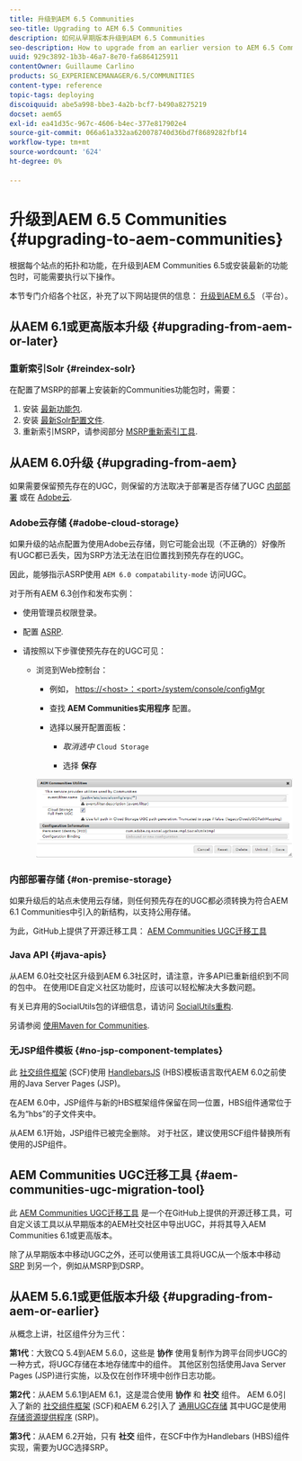 ```yaml
---
title: 升级到AEM 6.5 Communities
seo-title: Upgrading to AEM 6.5 Communities
description: 如何从早期版本升级到AEM 6.5 Communities
seo-description: How to upgrade from an earlier version to AEM 6.5 Communities
uuid: 929c3892-1b3b-46a7-8e70-fa6864125911
contentOwner: Guillaume Carlino
products: SG_EXPERIENCEMANAGER/6.5/COMMUNITIES
content-type: reference
topic-tags: deploying
discoiquuid: abe5a998-bbe3-4a2b-bcf7-b490a8275219
docset: aem65
exl-id: ea41d35c-967c-4606-b4ec-377e817902e4
source-git-commit: 066a61a332aa620078740d36bd7f8689282fbf14
workflow-type: tm+mt
source-wordcount: '624'
ht-degree: 0%

---
```


# 升级到AEM 6.5 Communities {#upgrading-to-aem-communities}

根据每个站点的拓扑和功能，在升级到AEM Communities 6.5或安装最新的功能包时，可能需要执行以下操作。

本节专门介绍各个社区，补充了以下网站提供的信息： [升级到AEM 6.5](/help/sites-deploying/upgrade.md) （平台）。

## 从AEM 6.1或更高版本升级 {#upgrading-from-aem-or-later}

### 重新索引Solr {#reindex-solr}

在配置了MSRP的部署上安装新的Communities功能包时，需要：

1. 安装 [最新功能包](/help/communities/deploy-communities.md#latestfeaturepack).
1. 安装 [最新Solr配置文件](/help/communities/msrp.md#upgrading).
1. 重新索引MSRP，请参阅部分 [MSRP重新索引工具](/help/communities/msrp.md#msrp-reindex-tool).

## 从AEM 6.0升级 {#upgrading-from-aem}

如果需要保留预先存在的UGC，则保留的方法取决于部署是否存储了UGC [内部部署](#on-premise-storage) 或在 [Adobe云](#adobe-cloud-storage).

### Adobe云存储 {#adobe-cloud-storage}

如果升级的站点配置为使用Adobe云存储，则它可能会出现（不正确的）好像所有UGC都已丢失，因为SRP方法无法在旧位置找到预先存在的UGC。

因此，能够指示ASRP使用 `AEM 6.0 compatability-mode` 访问UGC。

对于所有AEM 6.3创作和发布实例：

* 使用管理员权限登录。
* 配置 [ASRP](/help/communities/asrp.md).
* 请按照以下步骤使预先存在的UGC可见：

   * 浏览到Web控制台：

      * 例如， [https://&lt;host>：&lt;port>/system/console/configMgr](https://localhost:4502/system/console/configMgr)

      * 查找 **AEM Communities实用程序** 配置。
      * 选择以展开配置面板：

         * *取消选中* `Cloud Storage`

         * 选择 **保存**

      ![实用工具](assets/utilities.png)


### 内部部署存储 {#on-premise-storage}

如果升级后的站点未使用云存储，则任何预先存在的UGC都必须转换为符合AEM 6.1 Communities中引入的新结构，以支持公用存储。

为此，GitHub上提供了开源迁移工具：
[AEM Communities UGC迁移工具](https://github.com/Adobe-Marketing-Cloud/communities-ugc-migration)

### Java API {#java-apis}

从AEM 6.0社交社区升级到AEM 6.3社区时，请注意，许多API已重新组织到不同的包中。 在使用IDE自定义社区功能时，应该可以轻松解决大多数问题。

有关已弃用的SocialUtils包的详细信息，请访问 [SocialUtils重构](/help/communities/socialutils.md).

另请参阅 [使用Maven for Communities](/help/communities/maven.md).

### 无JSP组件模板 {#no-jsp-component-templates}

此 [社交组件框架](/help/communities/scf.md) (SCF)使用 [HandlebarsJS](https://handlebarsjs.com/) (HBS)模板语言取代AEM 6.0之前使用的Java Server Pages (JSP)。

在AEM 6.0中，JSP组件与新的HBS框架组件保留在同一位置，HBS组件通常位于名为“hbs”的子文件夹中。

从AEM 6.1开始，JSP组件已被完全删除。 对于社区，建议使用SCF组件替换所有使用的JSP组件。

## AEM Communities UGC迁移工具 {#aem-communities-ugc-migration-tool}

此 [AEM Communities UGC迁移工具](https://github.com/Adobe-Marketing-Cloud/communities-ugc-migration) 是一个在GitHub上提供的开源迁移工具，可自定义该工具以从早期版本的AEM社交社区中导出UGC，并将其导入AEM Communities 6.1或更高版本。

除了从早期版本中移动UGC之外，还可以使用该工具将UGC从一个版本中移动 [SRP](/help/communities/working-with-srp.md) 到另一个，例如从MSRP到DSRP。

## 从AEM 5.6.1或更低版本升级 {#upgrading-from-aem-or-earlier}

从概念上讲，社区组件分为三代：

**第1代**：大致CQ 5.4到AEM 5.6.0，这些是 **协作** 使用复制作为跨平台同步UGC的一种方式，将UGC存储在本地存储库中的组件。 其他区别包括使用Java Server Pages (JSP)进行实施，以及仅在创作环境中创作日志功能。

**第2代**：从AEM 5.6.1到AEM 6.1，这是混合使用 **协作** 和 **社交** 组件。 AEM 6.0引入了新的 [社交组件框架](/help/communities/scf.md) (SCF)和AEM 6.2引入了 [通用UGC存储](/help/communities/working-with-srp.md) 其中UGC是使用 [存储资源提供程序](/help/communities/srp.md) (SRP)。

**第3代**：从AEM 6.2开始，只有 **社交** 组件，在SCF中作为Handlebars (HBS)组件实现，需要为UGC选择SRP。
